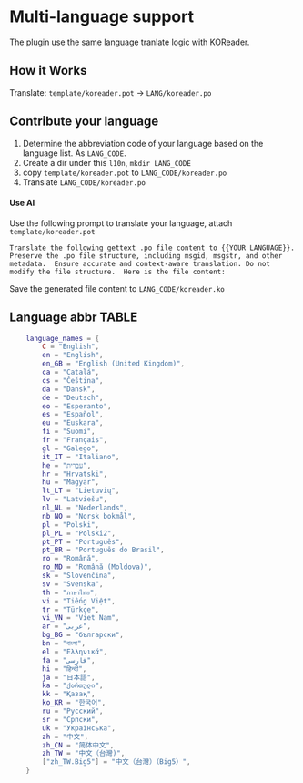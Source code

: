 # Multi-language support
The plugin use the same language tranlate logic with KOReader.

## How it Works

Translate: `template/koreader.pot` -> `LANG/koreader.po`

## Contribute your language

1. Determine the abbreviation code of your language based on the language list.  As `LANG_CODE`.
2. Create a dir under this `l10n`, `mkdir LANG_CODE`
3. copy `template/koreader.pot` to `LANG_CODE/koreader.po`
4. Translate `LANG_CODE/koreader.po`

#### Use AI

Use the following prompt to translate your language, attach `template/koreader.pot` 

```
Translate the following gettext .po file content to {{YOUR LANGUAGE}}.  Preserve the .po file structure, including msgid, msgstr, and other metadata.  Ensure accurate and context-aware translation. Do not modify the file structure.  Here is the file content:
```

Save the generated file content to `LANG_CODE/koreader.ko`


## Language abbr TABLE

```lua
    language_names = {
        C = "English",
        en = "English",
        en_GB = "English (United Kingdom)",
        ca = "Catalá",
        cs = "Čeština",
        da = "Dansk",
        de = "Deutsch",
        eo = "Esperanto",
        es = "Español",
        eu = "Euskara",
        fi = "Suomi",
        fr = "Français",
        gl = "Galego",
        it_IT = "Italiano",
        he = "עִבְרִית",
        hr = "Hrvatski",
        hu = "Magyar",
        lt_LT = "Lietuvių",
        lv = "Latviešu",
        nl_NL = "Nederlands",
        nb_NO = "Norsk bokmål",
        pl = "Polski",
        pl_PL = "Polski2",
        pt_PT = "Português",
        pt_BR = "Português do Brasil",
        ro = "Română",
        ro_MD = "Română (Moldova)",
        sk = "Slovenčina",
        sv = "Svenska",
        th = "ภาษาไทย",
        vi = "Tiếng Việt",
        tr = "Türkçe",
        vi_VN = "Viet Nam",
        ar = "عربى",
        bg_BG = "български",
        bn = "বাংলা",
        el = "Ελληνικά",
        fa = "فارسی",
        hi = "हिन्दी",
        ja = "日本語",
        ka = "ქართული",
        kk = "Қазақ",
        ko_KR = "한국어",
        ru = "Русский",
        sr = "Српски",
        uk = "Українська",
        zh = "中文",
        zh_CN = "简体中文",
        zh_TW = "中文（台灣)",
        ["zh_TW.Big5"] = "中文（台灣）（Big5）",
    }
```